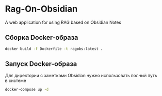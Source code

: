 # Rag-On-Obsidian

A web application for using RAG based on Obsidian Notes

## Сборка Docker-образа

```bash
docker build -f Dockerfile -t ragobs:latest .
```
## Запуск Docker-образа
Для директории с заметками Obsidian нужно использовать полный путь в системе
```bash
docker-compose up -d
```